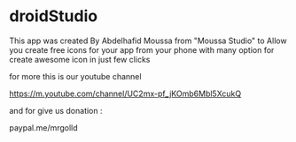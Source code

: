 # droidStudio

This app was created By  Abdelhafid Moussa 
from "Moussa Studio" 
to Allow you create free icons for your app
from your phone  with many option for create 
awesome icon in just few clicks 


for more this is our youtube channel 

https://m.youtube.com/channel/UC2mx-pf_jKOmb6Mbl5XcukQ


and for give us donation : 

paypal.me/mrgolld

